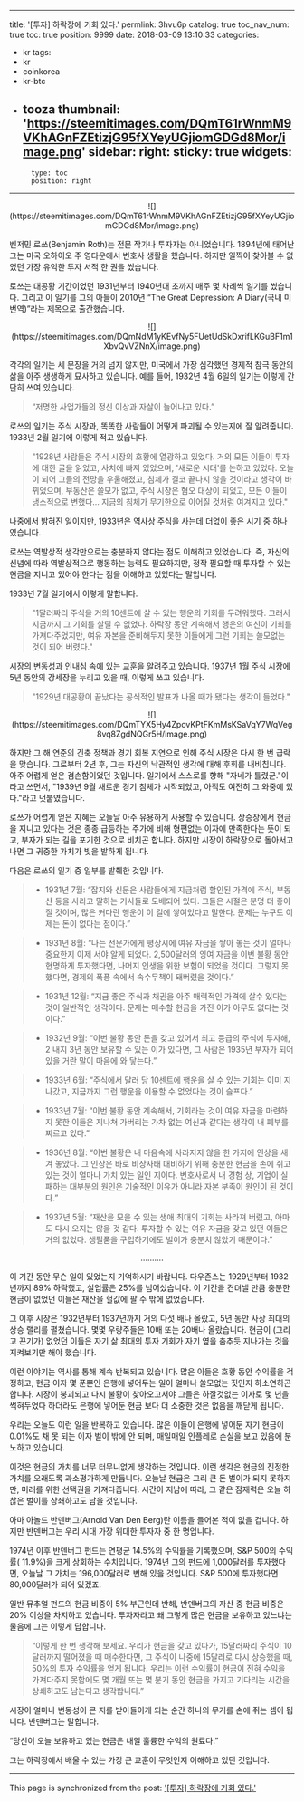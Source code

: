 
---
title: '[투자]  하락장에 기회 있다.'
permlink: 3hvu6p
catalog: true
toc_nav_num: true
toc: true
position: 9999
date: 2018-03-09 13:10:33
categories:
- kr
tags:
- kr
- coinkorea
- kr-btc
- tooza
thumbnail: 'https://steemitimages.com/DQmT61rWnmM9VKhAGnFZEtizjG95fXYeyUGjiomGDGd8Mor/image.png'
sidebar:
    right:
        sticky: true
widgets:
    -
        type: toc
        position: right
---


<center>
![](https://steemitimages.com/DQmT61rWnmM9VKhAGnFZEtizjG95fXYeyUGjiomGDGd8Mor/image.png)
</center>

벤저민 로쓰(Benjamin Roth)는 전문 작가나 투자자는 아니었습니다. 1894년에 태어난 그는 미국 오하이오 주 영타운에서 변호사 생활을 했습니다. 하지만 일찍이 찾아볼 수 없었던 가장 유익한 투자 서적 한 권을 썼습니다. 

로쓰는 대공황 기간이었던 1931년부터 1940년대 초까지 매주 몇 차례씩 일기를 썼습니다. 그리고 이 일기를 그의 아들이 2010년 “The Great Depression: A Diary(국내 미번역)”라는 제목으로 출간했습니다. 

<center>
![](https://steemitimages.com/DQmNdM1yKEvfNy5FUetUdSkDxrifLKGuBF1m1XbvQvVZNnX/image.png)
</center>

각각의 일기는 세 문장을 거의 넘지 않지만, 미국에서 가장 심각했던 경제적 참극 동안의 삶을 아주 생생하게 묘사하고 있습니다.  예를 들어, 1932년 4월 6일의 일기는 이렇게 간단히 쓰여 있습니다. 

>“저명한 사업가들의 정신 이상과 자살이 늘어나고 있다.”

로쓰의 일기는 주식 시장과, 똑똑한 사람들이 어떻게 파괴될 수 있는지에 잘 알려줍니다.   1933년 2월 일기에 이렇게 적고 있습니다.

>"1928년 사람들은 주식 시장의 호황에 열광하고 있었다. 거의 모든 이들이 투자에 대한 글을 읽었고, 사치에 빠져 있었으며, '새로운 시대'를 논하고 있었다.  오늘이 되어 그들의 전망을 우울해졌고, 침체가 결코 끝나지 않을 것이라고 생각이 바뀌었으며, 부동산은 쓸모가 없고, 주식 시장은 혐오 대상이 되었고, 모든 이들이 냉소적으로 변했다... 지금의 침체가 무기한으로 이어질 것처럼 여겨지고 있다."

나중에서 밝혀진 일이지만, 1933년은 역사상 주식을 사는데 더없이 좋은 시기 중 하나였습니다.

로쓰는 역발상적 생각만으로는 충분하지 않다는 점도 이해하고 있었습니다. 즉, 자신의 신념에 따라 역발상적으로 행동하는 능력도 필요하지만, 정작 필요할 때 투자할 수 있는 현금을 지니고 있어야 한다는 점을 이해하고 있었다는 말입니다.

1933년 7월 일기에서 이렇게 말합니다.

>"1달러짜리 주식을 거의 10센트에 살 수 있는 행운의 기회를 두려워했다. 그래서 지금까지 그 기회를 살릴 수 없었다.  하락장 동안 계속해서 행운의 여신이 기회를 가져다주었지만, 여유 자본을 준비해두지 못한 이들에게 그런 기회는 쓸모없는 것이 되어 버렸다."

시장의 변동성과 인내심 속에 있는 교훈을 알려주고 있습니다. 1937년 1월 주식 시장에 5년 동안의 강세장을 누리고 있을 때, 이렇게 쓰고 있습니다. 

>"1929년 대공황이 끝났다는 공식적인 발표가 나올 때가 됐다는 생각이 들었다."

<center>
![](https://steemitimages.com/DQmTYX5Hy4ZpovKPtFKmMsKSaVqY7WqVeg8vq8ZgdNQGr5H/image.png)
</center>

하지만 그 해 연준의 긴축 정책과 경기 회복 지연으로 인해 주식 시장은 다시 한 번 급락을 맞습니다. 그로부터 2년 후, 그는 자신의 낙관적인 생각에 대해 후회를 내비칩니다. 아주 어렵게 얻은 겸손함이었던 것입니다.  일기에서 스스로를 향해 "자네가 틀렸군."이라고 쓰면서, "1939년 9월 새로운 경기 침체가 시작되었고, 아직도 여전히 그 와중에 있다."라고 덧붙였습니다.

로쓰가 어렵게 얻은 지혜는 오늘날 아주 유용하게 사용할 수 있습니다.  상승장에서 현금을 지니고 있다는 것은 종종 급등하는 주가에 비해 형편없는 이자에 만족한다는 뜻이 되고, 부자가 되는 길을 포기한 것으로 비치곤 합니다.  하지만 시장이 하락장으로 돌아서고 나면 그 귀중한 가치가 빛을 발하게 됩니다.

다음은 로쓰의 일기 중 일부를 발췌한 것입니다.

>- 1931년 7월: “잡지와 신문은 사람들에게 지금처럼 할인된 가격에 주식, 부동산 등을 사라고 말하는 기사들로 도배되어 있다. 그들은 시절은 분명 더 좋아질 것이며, 많은 커다란 행운이 이 길에 쌓여있다고 말한다. 문제는 누구도 이제는 돈이 없다는 점이다.”

>- 1931년 8월: “나는 전문가에게 평상시에 여유 자금을 쌓아 놓는 것이 얼마나 중요한지 이제 서야 알게 되었다. 2,500달러의 잉여 자금을 이번 불황 동안 현명하게 투자했다면, 나머지 인생을 위한 보험이 되었을 것이다. 그렇지 못했다면, 경제의 폭풍 속에서 속수무책이 돼버렸을 것이다.”

>- 1931년 12월: “지금 좋은 주식과 채권을 아주 매력적인 가격에 살수 있다는 것이 일반적인 생각이다. 문제는 매수할 현금을 가진 이가 아무도 없다는 것이다.”

>- 1932년 9월: “이번 불황 동안 돈을 갖고 있어서 최고 등급의 주식에 투자해, 2 내지 3년 동안 보유할 수 있는 이가 있다면, 그 사람은 1935년 부자가 되어 있을 거란 말이 마음에 와 닿는다.”

>- 1933년 6월: “주식에서 달러 당 10센트에 행운을 살 수 있는 기회는 이미 지나갔고, 지금까지 그런 행운을 이용할 수 없었다는 것이 슬프다.”

>- 1933년 7월: “이번 불황 동안 계속해서, 기회라는 것이 여유 자금을 마련하지 못한 이들은 지나쳐 가버리는 가차 없는 여신과 같다는 생각이 내 폐부를 찌르고 있다.”

>- 1936년 8월: “이번 불황은 내 마음속에 사라지지 않을 한 가지에 인상을 새겨 놓았다. 그 인상은 바로 비상사태 대비하기 위해 충분한 현금을 손에 쥐고 있는 것이 얼마나 가치 있는 일인 지이다. 변호사로서 내 경험 상, 기업이 실패하는 대부분의 원인은 기술적인 이유가 아니라 자본 부족이 원인이 된 것이다.”

>- 1937년 5월: “재산을 모을 수 있는 생애 최대의 기회는 사라져 버렸고, 아마도 다시 오지는 않을 것 같다. 투자할 수 있는 여유 자금을 갖고 있던 이들은 거의 없었다. 생필품을 구입하기에도 벌이가 충분치 않았기 때문이다.”

<center>
..........
</center>

이 기간 동안 무슨 일이 있었는지 기억하시기 바랍니다. 다우존스는 1929년부터 1932년까지 89% 하락했고, 실업률은 25%를 넘어섰습니다. 이 기간을 견뎌낼 만큼 충분한 현금이 없었던 이들은 재산을 헐값에 팔 수 밖에 없었습니다.

그 이후 시장은 1932년부터 1937년까지 거의 다섯 배나 올랐고, 5년 동안 사상 최대의 상승 랠리를 펼쳤습니다. 몇몇 우량주들은 10배 또는 20배나 올랐습니다. 현금이 (그리고 끈기가) 없었던 이들은 자기 삶 최대의 투자 기회가 자기 옆을 춤추듯 지나가는 것을 지켜보기만 해야 했습니다.

이런 이야기는 역사를 통해 계속 반복되고 있습니다. 많은 이들은 호황 동안 수익률을 걱정하고, 현금 이자 몇 푼뿐인 은행에 넣어두는 일이 얼마나 쓸모없는 짓인지 하소연하곤 합니다. 시장이 붕괴되고 다시 불황이 찾아오고서야 그들은 하잘것없는 이자로 몇 년을 썩혀두었다 하더라도 은행에 넣어둔 현금 보다 더 소중한 것은 없음을 깨닫게 됩니다.

우리는 오늘도 이런 일을 반복하고 있습니다. 많은 이들이 은행에 넣어둔 자기 현금이 0.01%도 채 못 되는 이자 벌이 밖에 안 되며, 매일매일 인플레로 손실을 보고 있음에 분노하고 있습니다.

이것은 현금의 가치를 너무 터무니없게 생각하는 것입니다. 이런 생각은 현금의 진정한 가치를 오래도록 과소평가하게 만듭니다. 오늘날 현금은 그리 큰 돈 벌이가 되지 못하지만, 미래를 위한 선택권을 가져다줍니다. 시간이 지남에 따라, 그 같은 잠재력은 오늘 하찮은 벌이를 상쇄하고도 남을 것입니다. 

아마 아놀드 반덴버그(Arnold Van Den Berg)란 이름을 들어본 적이 없을 겁니다. 하지만 반덴버그는 우리 시대 가장 위대한 투자자 중 한 명입니다. 

1974년 이후 반덴버그 펀드는 연평균 14.5%의 수익률을 기록했으며, S&P 500의 수익률( 11.9%)을 크게 상회하는 수치입니다.  1974년 그의 펀드에 1,000달러를 투자했다면, 오늘날 그 가치는 196,000달러로 변해 있을 것입니다. S&P 500에 투자했다면 80,000달러가 되어 있겠죠.

일반 뮤추얼 펀드의 현금 비중이 5% 부근인데 반해, 반덴버그의 자산 중 현금 비중은 20% 이상을 차지하고 있습니다.  투자자라고 왜 그렇게 많은 현금을 보유하고 있느냐는 물음에 그는 이렇게 답합니다. 

>“이렇게 한 번 생각해 보세요. 우리가 현금을 갖고 있다가, 15달러짜리 주식이 10달러까지 떨어졌을 때 매수한다면, 그 주식이 나중에 15달러로 다시 상승했을 때, 50%의 투자 수익률을 얻게 됩니다. 우리는 이런 수익률이 현금이 전혀 수익을 가져다주지 못함에도 몇 개월 또는 몇 분기 동안 현금을 가지고 기다리는 시간을 상쇄하고도 남는다고 생각합니다.”

시장이 얼마나 변동성이 큰 지를 받아들이게 되는 순간 하나의 무기를 손에 쥐는 셈이 됩니다.  반덴버그는 말합니다.

 “당신이 오늘 보유하고 있는 현금은 내일 훌륭한 수익의 원료다.”

그는 하락장에서 배울 수 있는 가장 큰 교훈이 무엇인지 이해하고 있던 것입니다.

- - -

This page is synchronized from the post: ['[투자]  하락장에 기회 있다.'](https://steemit.com/@pius.pius/3hvu6p)
